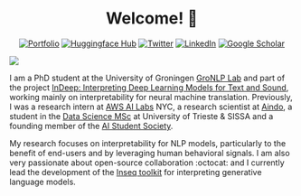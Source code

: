 <h1 align="center">Welcome! 🙌</h1>

<p align="center">
  <a href="https://gsarti.com"><img alt="Portfolio" title="Portfolio" src="https://tinyurl.com/gsarti-shield"></a>
  <a href="https://huggingface.co/gsarti"><img alt="Huggingface Hub" title="Huggingface Hub" src="https://tinyurl.com/hf-shield"></a>
  <!--<a href="https://research.rug.nl/en/persons/gabriele-sarti"><img alt="RUG Pure Profile" title="RUG Pure Profile" src="https://tinyurl.com/rug-pure-shield"></a>-->
  <a href="https://twitter.com/gsarti_"><img alt="Twitter" title="Twitter" src="https://img.shields.io/badge/profile-000000?style=for-the-badge&logo=x&logoColor=white"/></a>
  <a href="https://www.linkedin.com/in/gabrielesarti/"><img alt="LinkedIn" title="LinkedIn"src="https://img.shields.io/badge/linkedin-%230077B5.svg?&style=for-the-badge&logo=linkedin&logoColor=white"></a>
  <a href="https://scholar.google.it/citations?user=sK0B_08AAAAJ&hl=en"><img alt="Google Scholar" title="Google Scholar"src="https://img.shields.io/badge/scholar-77a9fa.svg?&style=for-the-badge&logo=google-scholar&logoColor=white"></a>
</p>

<a href="https://github.com/404"><img src="https://user-images.githubusercontent.com/73097560/115834477-dbab4500-a447-11eb-908a-139a6edaec5c.gif"></a>

I am a PhD student at the University of Groningen [GroNLP Lab](https://www.rug.nl/research/clcg/research/cl/) and part of the project [InDeep: Interpreting Deep Learning Models for Text and Sound](https://projects.illc.uva.nl/indeep/), working mainly on interpretability for neural machine translation. Previously, I was a research intern at [AWS AI Labs](https://aws.amazon.com/translate/) NYC, a research scientist at [Aindo](https://www.aindo.com), a student in the [Data Science MSc](https://dsai.units.it/) at University of Trieste & SISSA and a founding member of the [AI Student Society](https://www.ai2s.it).

My research focuses on interpretability for NLP models, particularly to the benefit of end-users and by leveraging human behavioral signals. I am also very passionate about open-source collaboration :octocat: and I currently lead the development of the [Inseq toolkit](https://github.com/inseq-team/inseq) for interpreting generative language models.

